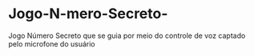 # Jogo-N-mero-Secreto-
Jogo Número Secreto que se guia por meio do controle de voz captado pelo microfone do usuário
